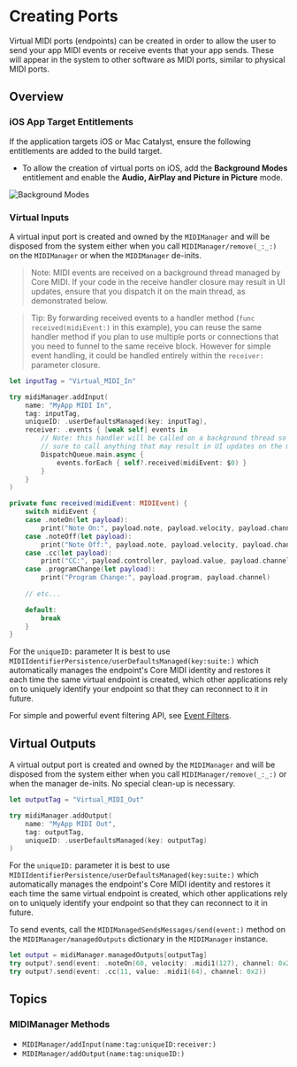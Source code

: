 # Creating Ports

Virtual MIDI ports (endpoints) can be created in order to allow the user to send your app MIDI events or receive events that your app sends. These will appear in the system to other software as MIDI ports, similar to physical MIDI ports.

## Overview

### iOS App Target Entitlements

If the application targets iOS or Mac Catalyst, ensure the following entitlements are added to the build target.

- To allow the creation of virtual ports on iOS, add the **Background Modes** entitlement and enable the **Audio, AirPlay and Picture in Picture** mode.

![Background Modes](background-modes-audio.png)

### Virtual Inputs

A virtual input port is created and owned by the ``MIDIManager`` and will be disposed from the system either when you call ``MIDIManager/remove(_:_:)`` on the ``MIDIManager`` or when the ``MIDIManager`` de-inits.

> Note: MIDI events are received on a background thread managed by Core MIDI. If your code in the receive handler closure may result in UI updates, ensure that you dispatch it on the main thread, as demonstrated below.

> Tip: By forwarding received events to a handler method (`func received(midiEvent:)` in this example), you can reuse the same handler method if you plan to use multiple ports or connections that you need to funnel to the same receive block. However for simple event handling, it could be handled entirely within the `receiver:` parameter closure.

```swift
let inputTag = "Virtual_MIDI_In"

try midiManager.addInput(
    name: "MyApp MIDI In",
    tag: inputTag,
    uniqueID: .userDefaultsManaged(key: inputTag),
    receiver: .events { [weak self] events in
        // Note: this handler will be called on a background thread so be
        // sure to call anything that may result in UI updates on the main thread
        DispatchQueue.main.async {
            events.forEach { self?.received(midiEvent: $0) }
        }
    }
)

private func received(midiEvent: MIDIEvent) {
    switch midiEvent {
    case .noteOn(let payload):
        print("Note On:", payload.note, payload.velocity, payload.channel)
    case .noteOff(let payload):
        print("Note Off:", payload.note, payload.velocity, payload.channel)
    case .cc(let payload):
        print("CC:", payload.controller, payload.value, payload.channel)
    case .programChange(let payload):
        print("Program Change:", payload.program, payload.channel)
        
    // etc...

    default:
        break
    }
}
```

For the `uniqueID:` parameter It is best to use ``MIDIIdentifierPersistence/userDefaultsManaged(key:suite:)`` which automatically manages the endpoint's Core MIDI identity and restores it each time the same virtual endpoint is created, which other applications rely on to uniquely identify your endpoint so that they can reconnect to it in future.

For simple and powerful event filtering API, see [Event Filters](https://orchetect.github.io/MIDIKit/documentation/midikit/midikitcore-event-filters).

## Virtual Outputs

A virtual output port is created and owned by the ``MIDIManager`` and will be disposed from the system either when you call ``MIDIManager/remove(_:_:)`` or when the manager de-inits. No special clean-up is necessary.

```swift
let outputTag = "Virtual_MIDI_Out"

try midiManager.addOutput(
    name: "MyApp MIDI Out",
    tag: outputTag,
    uniqueID: .userDefaultsManaged(key: outputTag)
)
```

For the `uniqueID:` parameter it is best to use ``MIDIIdentifierPersistence/userDefaultsManaged(key:suite:)`` which automatically manages the endpoint's Core MIDI identity and restores it each time the same virtual endpoint is created, which other applications rely on to uniquely identify your endpoint so that they can reconnect to it in future.

To send events, call the ``MIDIManagedSendsMessages/send(event:)`` method on the ``MIDIManager/managedOutputs`` dictionary in the ``MIDIManager`` instance.

```swift
let output = midiManager.managedOutputs[outputTag]
try output?.send(event: .noteOn(60, velocity: .midi1(127), channel: 0x2))
try output?.send(event: .cc(11, value: .midi1(64), channel: 0x2))
```

## Topics

### MIDIManager Methods

- ``MIDIManager/addInput(name:tag:uniqueID:receiver:)``
- ``MIDIManager/addOutput(name:tag:uniqueID:)``

